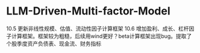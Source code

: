 # LLM-Driven-Multi-factor-Model

10.5 更新非线性规模、估值、流动性因子计算框架
10.6 增加盈利、成长、杠杆因子计算框架。框架较为粗糙，后续用wind更好？beta计算框架出现bug。提取了个股季度资产负债表、现金流、财务指标